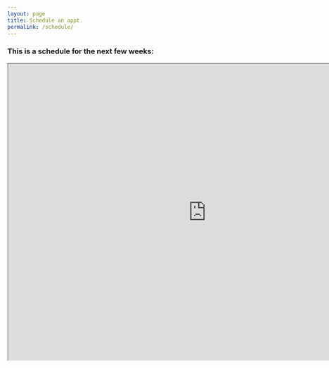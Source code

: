 ```yaml
---
layout: page
title: Schedule an appt. 
permalink: /schedule/
---
```


<h3 class= "calendar-title">This is a schedule for the next few weeks:</h3>
<iframe src="https://calendar.google.com/calendar/embed?height=600&amp;wkst=1&amp;bgcolor=%23FFFFFF&amp;src=9j931q16e9kjs1607rn5qf956s%40group.calendar.google.com&amp;color=%23853104&amp;ctz=America%2FNew_York" width="900" height="675" class="calendar" scrolling="yes"></iframe>

